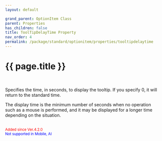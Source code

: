 ```yaml
---
layout: default

grand_parent: OptionItem Class
parent: Properties
has_children: false
title: ToolTipDelayTime Property
nav_order: 4
permalink: /package/standard/optionitem/properties/tooltipdelaytime
---
```

# {{ page.title }}
<br>

Specifies the time, in seconds, to display the tooltip. If you specify 0, it will return to the standard time.

The display time is the minimum number of seconds when no operation such as a mouse is performed, and it may be displayed for a longer time depending on the situation.

<br><small><span style="color:red">Added since Ver.4.2.0</span></small>
<br><small><span style="color:blue">Not supported in Mobile, AI</span></small>